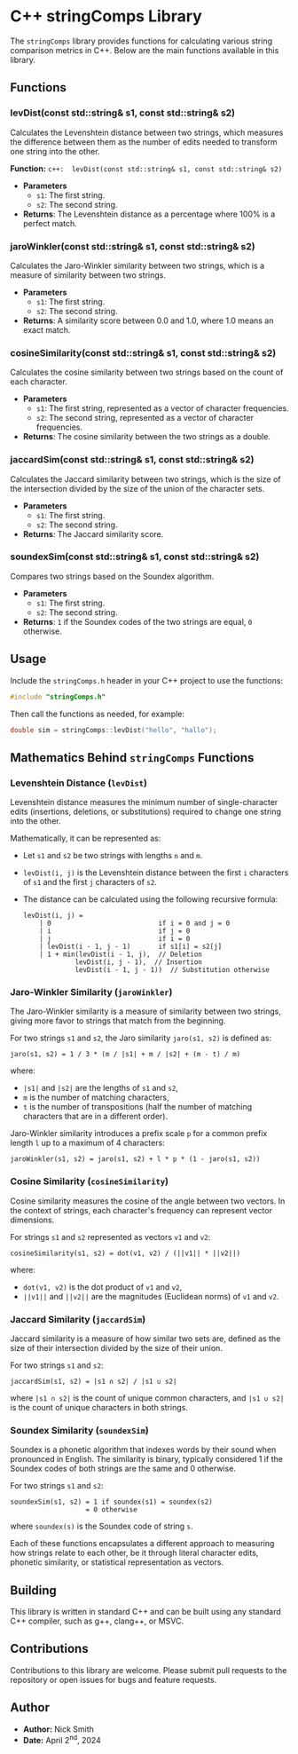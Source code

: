 # C++ stringComps Library

The `stringComps` library provides functions for calculating various string comparison metrics in C++. Below are the main functions available in this library.

## Functions

### levDist(const std::string& s1, const std::string& s2)

Calculates the Levenshtein distance between two strings, which measures the difference between them as the number of edits needed to transform one string into the other.

**Function:** ```c++: 
levDist(const std::string& s1, const std::string& s2)```
- **Parameters**
  - `s1`: The first string.
  - `s2`: The second string.
- **Returns**: The Levenshtein distance as a percentage where 100% is a perfect match.

### jaroWinkler(const std::string& s1, const std::string& s2)

Calculates the Jaro-Winkler similarity between two strings, which is a measure of similarity between two strings.

- **Parameters**
  - `s1`: The first string.
  - `s2`: The second string.
- **Returns**: A similarity score between 0.0 and 1.0, where 1.0 means an exact match.

### cosineSimilarity(const std::string& s1, const std::string& s2)

Calculates the cosine similarity between two strings based on the count of each character.

- **Parameters**
  - `s1`: The first string, represented as a vector of character frequencies.
  - `s2`: The second string, represented as a vector of character frequencies.
- **Returns**: The cosine similarity between the two strings as a double.

### jaccardSim(const std::string& s1, const std::string& s2)

Calculates the Jaccard similarity between two strings, which is the size of the intersection divided by the size of the union of the character sets.

- **Parameters**
  - `s1`: The first string.
  - `s2`: The second string.
- **Returns**: The Jaccard similarity score.

### soundexSim(const std::string& s1, const std::string& s2)

Compares two strings based on the Soundex algorithm.

- **Parameters**
  - `s1`: The first string.
  - `s2`: The second string.
- **Returns**: `1` if the Soundex codes of the two strings are equal, `0` otherwise.

## Usage

Include the `stringComps.h` header in your C++ project to use the functions:

```cpp
#include "stringComps.h"
```

Then call the functions as needed, for example:

```cpp
double sim = stringComps::levDist("hello", "hallo");
```

## Mathematics Behind `stringComps` Functions

### Levenshtein Distance (`levDist`)
Levenshtein distance measures the minimum number of single-character edits (insertions, deletions, or substitutions) required to change one string into the other.

Mathematically, it can be represented as:
- Let `s1` and `s2` be two strings with lengths `n` and `m`.
- `levDist(i, j)` is the Levenshtein distance between the first `i` characters of `s1` and the first `j` characters of `s2`.
- The distance can be calculated using the following recursive formula:

  ```
  levDist(i, j) = 
      | 0                           if i = 0 and j = 0
      | i                           if j = 0
      | j                           if i = 0
      | levDist(i - 1, j - 1)       if s1[i] = s2[j]
      | 1 + min(levDist(i - 1, j),  // Deletion
               levDist(i, j - 1),  // Insertion
               levDist(i - 1, j - 1))  // Substitution otherwise
  ```

### Jaro-Winkler Similarity (`jaroWinkler`)
The Jaro-Winkler similarity is a measure of similarity between two strings, giving more favor to strings that match from the beginning.

For two strings `s1` and `s2`, the Jaro similarity `jaro(s1, s2)` is defined as:

```
jaro(s1, s2) = 1 / 3 * (m / |s1| + m / |s2| + (m - t) / m)
```
where:
- `|s1|` and `|s2|` are the lengths of `s1` and `s2`,
- `m` is the number of matching characters,
- `t` is the number of transpositions (half the number of matching characters that are in a different order).

Jaro-Winkler similarity introduces a prefix scale `p` for a common prefix length `l` up to a maximum of 4 characters:
```
jaroWinkler(s1, s2) = jaro(s1, s2) + l * p * (1 - jaro(s1, s2))
```

### Cosine Similarity (`cosineSimilarity`)
Cosine similarity measures the cosine of the angle between two vectors. In the context of strings, each character's frequency can represent vector dimensions.

For strings `s1` and `s2` represented as vectors `v1` and `v2`:

```
cosineSimilarity(s1, s2) = dot(v1, v2) / (||v1|| * ||v2||)
```
where:
- `dot(v1, v2)` is the dot product of `v1` and `v2`,
- `||v1||` and `||v2||` are the magnitudes (Euclidean norms) of `v1` and `v2`.

### Jaccard Similarity (`jaccardSim`)
Jaccard similarity is a measure of how similar two sets are, defined as the size of their intersection divided by the size of their union.

For two strings `s1` and `s2`:

```
jaccardSim(s1, s2) = |s1 ∩ s2| / |s1 ∪ s2|
```
where `|s1 ∩ s2|` is the count of unique common characters, and `|s1 ∪ s2|` is the count of unique characters in both strings.

### Soundex Similarity (`soundexSim`)
Soundex is a phonetic algorithm that indexes words by their sound when pronounced in English. The similarity is binary, typically considered 1 if the Soundex codes of both strings are the same and 0 otherwise.

For two strings `s1` and `s2`:
```
soundexSim(s1, s2) = 1 if soundex(s1) = soundex(s2)
                   = 0 otherwise
```
where `soundex(s)` is the Soundex code of string `s`.

Each of these functions encapsulates a different approach to measuring how strings relate to each other, be it through literal character edits, phonetic similarity, or statistical representation as vectors.

## Building

This library is written in standard C++ and can be built using any standard C++ compiler, such as g++, clang++, or MSVC.

## Contributions

Contributions to this library are welcome. Please submit pull requests to the repository or open issues for bugs and feature requests.

## Author

- **Author:** Nick Smith
- **Date:** April 2<sup>nd</sup>, 2024

